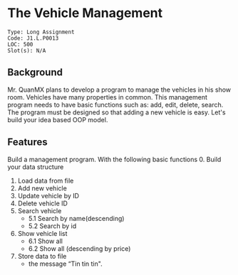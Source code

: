 # The Vehicle Management
````
Type: Long Assignment
Code: J1.L.P0013
LOC: 500
Slot(s): N/A
````
## Background
Mr. QuanMX plans to develop a program to manage the vehicles in his show room. Vehicles have many
properties in common. This management program needs to have basic functions such as: add, edit, delete,
search. The program must be designed so that adding a new vehicle is easy. Let's build your idea based OOP
model.
## Features
Build a management program. With the following basic functions 
0. Build your data structure
1. Load data from file
2. Add new vehicle
3. Update vehicle by ID
4. Delete vehicle ID
5. Search vehicle
   - 5.1 Search by name(descending)
   - 5.2 Search by id
6. Show vehicle list
   - 6.1 Show all
   - 6.2 Show all (descending by price)
7. Store data to file 
   - the message “Tin tin tin".

